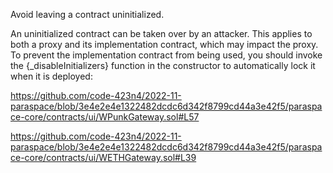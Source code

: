   Avoid leaving a contract uninitialized.
 
  An uninitialized contract can be taken over by an attacker. This applies to both a proxy and its implementation
  contract, which may impact the proxy. To prevent the implementation contract from being used, you should invoke
  the {_disableInitializers} function in the constructor to automatically lock it when it is deployed:


https://github.com/code-423n4/2022-11-paraspace/blob/3e4e2e4e1322482dcdc6d342f8799cd44a3e42f5/paraspace-core/contracts/ui/WPunkGateway.sol#L57

https://github.com/code-423n4/2022-11-paraspace/blob/3e4e2e4e1322482dcdc6d342f8799cd44a3e42f5/paraspace-core/contracts/ui/WETHGateway.sol#L39